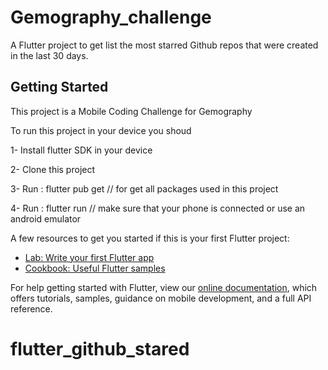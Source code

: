 # Gemography_challenge

A Flutter project to get list the most starred Github repos that were created in the last 30 days.

## Getting Started

This project is a Mobile Coding Challenge for Gemography

To run this project in your device you shoud

1- Install flutter SDK in your device

2- Clone this project 

3- Run : flutter pub get // for get all packages used in this project

4- Run : flutter run // make sure that your phone is connected or use an android emulator

A few resources to get you started if this is your first Flutter project:

- [Lab: Write your first Flutter app](https://flutter.dev/docs/get-started/codelab)
- [Cookbook: Useful Flutter samples](https://flutter.dev/docs/cookbook)

For help getting started with Flutter, view our
[online documentation](https://flutter.dev/docs), which offers tutorials,
samples, guidance on mobile development, and a full API reference.
# flutter_github_stared

